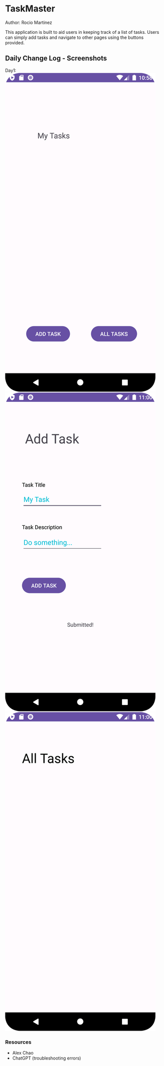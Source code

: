 # TaskMaster

Author: Rocio Martinez

This application is built to aid users in keeping track of a list of tasks. Users can simply add tasks and navigate to other pages using the buttons provided.


## Daily Change Log - Screenshots
Day1:
![Home Page](src/main/res/screenshots/Screenshot_homepage.png)
![Add Task](src/main/res/screenshots/Screenshot_addtask.png)
![All Tasks](src/main/res/screenshots/Screenshot_alltasks.png)

### Resources
- Alex Chao
- ChatGPT (troubleshooting errors)